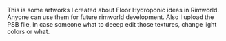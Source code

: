 This is some artworks I created about Floor Hydroponic ideas in Rimworld. Anyone can use them for future rimworld development.
Also I upload the PSB file, in case someone what to deeep edit those textures, change light colors or what.
